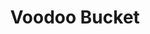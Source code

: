 ---
title: Voodoo Bucket
source: 
source_url: 
yield: 1
active_time: 
total_time: 
tags: drinks
ingredients: "<ul><li>1 oz Orange Rum (Cruzan)</li>
	<li>1 oz Banana Rum (Cruzan)</li>
	<li>1 oz Coconut Rum (Cruzan)</li>
	<li>1 oz Pineapple Rum (Cruzan)</li>
	<li>1 1/2 oz Cranberry juice</li>
	<li>1 1/2 oz Orange juice</li>
	<li>1 1/2 oz Pineapple juice</li>
	<li>1/2 oz Dark Rum (Cruzan)</li></ul>"
instructions:
---
